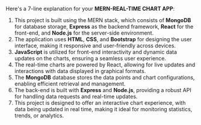 Here's a 7-line explanation for your **MERN-REAL-TIME CHART APP**:

1. This project is built using the MERN stack, which consists of **MongoDB** for database storage, **Express** as the backend framework, **React** for the front-end, and **Node.js** for the server-side environment.
2. The application uses **HTML**, **CSS**, and **Bootstrap** for designing the user interface, making it responsive and user-friendly across devices.
3. **JavaScript** is utilized for front-end interactivity and dynamic data updates on the charts, ensuring a seamless user experience.
4. The real-time charts are powered by React, allowing for live updates and interactions with data displayed in graphical formats.
5. The **MongoDB** database stores the data points and chart configurations, enabling efficient retrieval and management.
6. The back-end is built with **Express** and **Node.js**, providing a robust API for handling data requests and real-time updates.
7. This project is designed to offer an interactive chart experience, with data being updated in real time, making it ideal for monitoring statistics, trends, or analytics.

